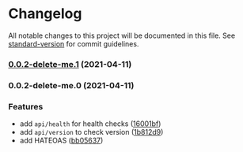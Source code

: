 # Changelog

All notable changes to this project will be documented in this file. See [standard-version](https://github.com/conventional-changelog/standard-version) for commit guidelines.

### [0.0.2-delete-me.1](https://github.com/isaac-brown/Convent.WebApi/compare/v0.0.2-delete-me.0...v0.0.2-delete-me.1) (2021-04-11)

### 0.0.2-delete-me.0 (2021-04-11)


### Features

* add `api/health` for health checks ([16001bf](https://github.com/isaac-brown/Convent.WebApi/commit/16001bf9859f2534bb9c8d5e8b3e586fd24079c8))
* add `api/version` to check version ([1b812d9](https://github.com/isaac-brown/Convent.WebApi/commit/1b812d94ea25262bbfaa29b2933e1efe0d510050))
* add HATEOAS ([bb05637](https://github.com/isaac-brown/Convent.WebApi/commit/bb056373dfe2e08dbac49190f3d50e07e53e9ec3))
